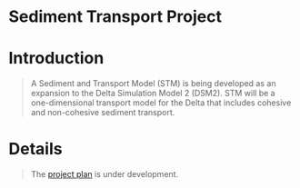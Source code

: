 # Sediment Transport Project #

# Introduction #

> A Sediment and Transport Model (STM) is being developed as an expansion to the Delta Simulation Model 2 (DSM2). STM will be a one-dimensional transport model for the Delta that includes cohesive and non-cohesive sediment transport.

# Details #

> The [project plan](ProjectTaskPlan.md) is under development.